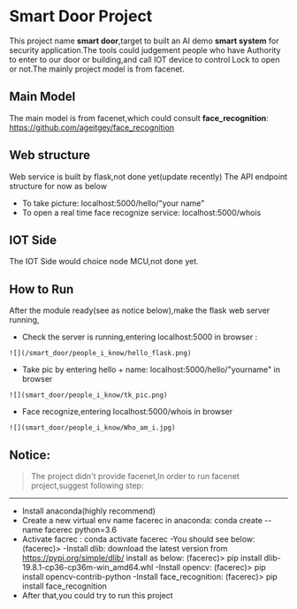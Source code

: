 # Smart Door Project

This project name **smart door**,target to built an AI demo **smart system** for security application.The tools could judgement people who have Authority to enter to our door or building,and call IOT device to control Lock to open or not.The mainly project model is from facenet. 

## Main Model

The main model is from facenet,which could consult **face_recognition**:
https://github.com/ageitgey/face_recognition

## Web structure
Web service is built by flask,not done yet(update recently)
The API endpoint structure for now as below
- To take picture: 
   localhost:5000/hello/"your name"
- To open a real time face recognize service:
   localhost:5000/whois
## IOT Side
The IOT Side would choice node MCU,not done yet.

## How to Run
After the module ready(see as notice below),make the flask web server running,

- Check the server is running,entering localhost:5000 in browser :
```
![](/smart_door/people_i_know/hello_flask.png)
```
- Take pic by entering hello + name: localhost:5000/hello/"yourname" in browser
```
![](smart_door/people_i_know/tk_pic.png)
```

- Face recognize,entering localhost:5000/whois in browser
```
![](smart_door/people_i_know/Who_am_i.jpg)
```

## Notice:
>The project didn't provide facenet,In order  to run facenet project,suggest following step: 
--------------------------------------------------

- Install anaconda(highly recommend)
- Create a new virtual env name facerec in anaconda:
   conda create --name facerec python=3.6
- Activate facrec  :
   conda activate facerec
-You should see below:
  (facerec)>
 -Install dlib:
  download the latest version from https://pypi.org/simple/dlib/
  install as below:
 (facerec)> pip install dlib-19.8.1-cp36-cp36m-win_amd64.whl
-Install opencv:
 (facerec)> pip install opencv-contrib-python
-Install face_recognition:
 (facerec)> pip install face_recognition
- After that,you could try to run this project
